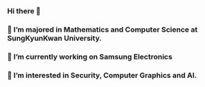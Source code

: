 ### Hi there 👋
### 🌱 I’m majored in Mathematics and Computer Science at SungKyunKwan University.
### 🔭 I’m currently working on Samsung Electronics
### 🤔 I’m interested in Security, Computer Graphics and AI.

<!--
**HANWOOL0925/HANWOOL0925** is a ✨ _special_ ✨ repository because its `README.md` (this file) appears on your GitHub profile.

Here are some ideas to get you started:

- 🔭 I’m currently working on ...
- 🌱 I’m currently learning ...
- 👯 I’m looking to collaborate on ...
- 🤔 I’m looking for help with ...
- 💬 Ask me about ...
- 📫 How to reach me: ...
- 😄 Pronouns: ...
- ⚡ Fun fact: ...
-->
